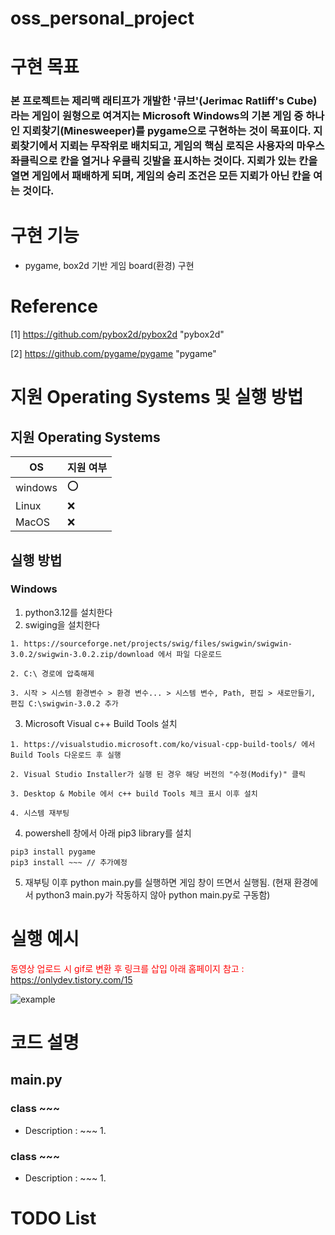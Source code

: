 # oss_personal_project

# 구현 목표
###  본 프로젝트는 제리맥 래티프가 개발한 '큐브'(Jerimac Ratliff's Cube)라는 게임이 원형으로 여겨지는 Microsoft Windows의 기본 게임 중 하나인 지뢰찾기(Minesweeper)를 pygame으로 구현하는 것이 목표이다. 지뢰찾기에서 지뢰는 무작위로 배치되고, 게임의 핵심 로직은 사용자의 마우스 좌클릭으로 칸을 열거나 우클릭 깃발을 표시하는 것이다. 지뢰가 있는 칸을 열면 게임에서 패배하게 되며, 게임의 승리 조건은 모든 지뢰가 아닌 칸을 여는 것이다.

# 구현 기능
* pygame, box2d 기반 게임 board(환경) 구현

# Reference
[1] https://github.com/pybox2d/pybox2d "pybox2d" 

[2] https://github.com/pygame/pygame "pygame"

# 지원 Operating Systems 및 실행 방법

## 지원 Operating Systems
|OS| 지원 여부 |
|-----|--------|
|windows | :o:  |
| Linux  | :x: |
|MacOS  | :x:  |

## 실행 방법
### Windows

1. python3.12를 설치한다
2. swiging을 설치한다
```
1. https://sourceforge.net/projects/swig/files/swigwin/swigwin-3.0.2/swigwin-3.0.2.zip/download 에서 파일 다운로드

2. C:\ 경로에 압축해제

3. 시작 > 시스템 환경변수 > 환경 변수... > 시스템 변수, Path, 편집 > 새로만들기, 편집 C:\swigwin-3.0.2 추가 
```
3. Microsoft Visual c++ Build Tools 설치
```
1. https://visualstudio.microsoft.com/ko/visual-cpp-build-tools/ 에서   Build Tools 다운로드 후 실행

2. Visual Studio Installer가 실행 된 경우 해당 버전의 "수정(Modify)" 클릭

3. Desktop & Mobile 에서 c++ build Tools 체크 표시 이후 설치

4. 시스템 재부팅
```
4. powershell 창에서 아래 pip3 library를 설치

```
pip3 install pygame
pip3 install ~~~ // 추가예정
```

5. 재부팅 이후 python main.py를 실행하면 게임 창이 뜨면서 실행됨. (현재 환경에서 python3 main.py가 작동하지 않아 python main.py로 구동함)


# 실행 예시
<span style="color:red">동영상 업로드 시 gif로 변환 후 링크를 삽입</span>
<span style="color:red">아래 홈페이지 참고 : https://onlydev.tistory.com/15 </span>

![example](https://github.com/RmKuma/oss_personal_project_phase1/assets/20412048/98ecfe0c-34c5-4592-86e9-defded705a36)

# 코드 설명
## main.py
### class ~~~
- Description : ~~~
  1. 

### class ~~~
- Description : ~~~
  1. 
 

# TODO List
